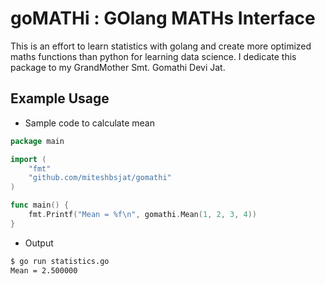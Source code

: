 # goMATHi : GOlang MATHs Interface

This is an effort to learn statistics with golang and create more optimized
maths functions than python for learning data science. 
I dedicate this package to my GrandMother Smt. Gomathi Devi Jat.


## Example Usage

* Sample code to calculate mean

```go
package main

import (
    "fmt"
    "github.com/miteshbsjat/gomathi"
)

func main() {
    fmt.Printf("Mean = %f\n", gomathi.Mean(1, 2, 3, 4))
}
```

* Output

```bash
$ go run statistics.go
Mean = 2.500000
```
